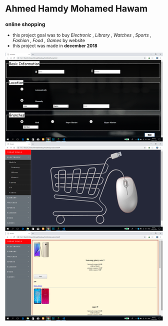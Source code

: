Ahmed Hamdy Mohamed Hawam
==============================
### online shopping

* this project goal was to buy *Electronic* , *Library* , *Watches* , *Sports* , *Fashion* , *Food* , *Games* by website
* this project was made in **december 2018**

![page1](page1.png)
![page2](page2.png)
![page3](page3.png)
